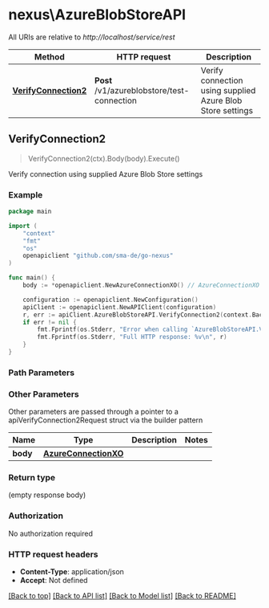 # nexus\AzureBlobStoreAPI

All URIs are relative to *http://localhost/service/rest*

Method | HTTP request | Description
------------- | ------------- | -------------
[**VerifyConnection2**](AzureBlobStoreAPI.md#VerifyConnection2) | **Post** /v1/azureblobstore/test-connection | Verify connection using supplied Azure Blob Store settings



## VerifyConnection2

> VerifyConnection2(ctx).Body(body).Execute()

Verify connection using supplied Azure Blob Store settings

### Example

```go
package main

import (
	"context"
	"fmt"
	"os"
	openapiclient "github.com/sma-de/go-nexus"
)

func main() {
	body := *openapiclient.NewAzureConnectionXO() // AzureConnectionXO |  (optional)

	configuration := openapiclient.NewConfiguration()
	apiClient := openapiclient.NewAPIClient(configuration)
	r, err := apiClient.AzureBlobStoreAPI.VerifyConnection2(context.Background()).Body(body).Execute()
	if err != nil {
		fmt.Fprintf(os.Stderr, "Error when calling `AzureBlobStoreAPI.VerifyConnection2``: %v\n", err)
		fmt.Fprintf(os.Stderr, "Full HTTP response: %v\n", r)
	}
}
```

### Path Parameters



### Other Parameters

Other parameters are passed through a pointer to a apiVerifyConnection2Request struct via the builder pattern


Name | Type | Description  | Notes
------------- | ------------- | ------------- | -------------
 **body** | [**AzureConnectionXO**](AzureConnectionXO.md) |  | 

### Return type

 (empty response body)

### Authorization

No authorization required

### HTTP request headers

- **Content-Type**: application/json
- **Accept**: Not defined

[[Back to top]](#) [[Back to API list]](../README.md#documentation-for-api-endpoints)
[[Back to Model list]](../README.md#documentation-for-models)
[[Back to README]](../README.md)

